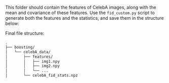 This folder should contain the features of CelebA images, along with the mean and covariance of these features. Use the `fid_custom.py` script to generate both the features and the statistics, and save them in the structure below:

Final file structure:
```bash
.
├── boosting/
│   └── celebA_data/
│       ├── features/
│       │   ├── img1.npy
│       │   ├── img2.npy
│       │   └── ...
│       └── celebA_fid_stats.npz
```
